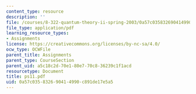 ```yaml
---
content_type: resource
description: ''
file: /courses/8-322-quantum-theory-ii-spring-2003/0a57c035832690414990c891de17e5a5_ps11.pdf
file_type: application/pdf
learning_resource_types:
- Assignments
license: https://creativecommons.org/licenses/by-nc-sa/4.0/
ocw_type: OCWFile
parent_title: Assignments
parent_type: CourseSection
parent_uid: a5c18c2d-70e1-80e7-70c8-36239c1f1acd
resourcetype: Document
title: ps11.pdf
uid: 0a57c035-8326-9041-4990-c891de17e5a5
---
```

